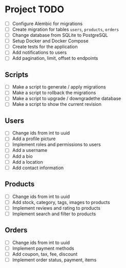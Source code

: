 # Project TODO
- [ ] Configure Alembic for migrations
- [ ] Create migration for tables `users`, `products`, `orders`
- [ ] Change database from SQLite to PostgreSQL
- [ ] Setup Docker and Docker Compose
- [ ] Create tests for the application
- [ ] Add notifications to users
- [ ] Add pagination, limit, offset to endpoints

## Scripts
- [ ] Make a script to generate / apply migrations
- [ ] Make a script to rollback the migrations
- [ ] Make a script to upgrade / downgradethe database
- [ ] Make a script to show the current revision

## Users
- [ ] Change ids from int to uuid
- [ ] Add a profile picture
- [ ] Implement roles and permissions to users
- [ ] Add a username
- [ ] Add a bio
- [ ] Add a location
- [ ] Add contact information

## Products
- [ ] Change ids from int to uuid
- [ ] Add stock, category, tags, images to products
- [ ] Implement reviews and rating to products
- [ ] Implement search and filter to products

## Orders
- [ ] Change ids from int to uuid
- [ ] Implement payment methods
- [ ] Add coupon, tax, fee, discount
- [ ] Implement order status, payment, items